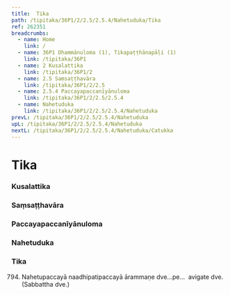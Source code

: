 ```yaml
---
title:  Tika
path: /tipitaka/36P1/2/2.5/2.5.4/Nahetuduka/Tika
ref: 262351
breadcrumbs:
  - name: Home
    link: /
  - name: 36P1 Dhammānuloma (1), Tikapaṭṭhānapāḷi (1)
    link: /tipitaka/36P1
  - name: 2 Kusalattika
    link: /tipitaka/36P1/2
  - name: 2.5 Saṃsaṭṭhavāra
    link: /tipitaka/36P1/2/2.5
  - name: 2.5.4 Paccayapaccanīyānuloma
    link: /tipitaka/36P1/2/2.5/2.5.4
  - name: Nahetuduka
    link: /tipitaka/36P1/2/2.5/2.5.4/Nahetuduka
prevL: /tipitaka/36P1/2/2.5/2.5.4/Nahetuduka
upL: /tipitaka/36P1/2/2.5/2.5.4/Nahetuduka
nextL: /tipitaka/36P1/2/2.5/2.5.4/Nahetuduka/Catukka
---
```


# Tika

### Kusalattika

### Saṃsaṭṭhavāra

### Paccayapaccanīyānuloma

### Nahetuduka

### Tika

794. Nahetupaccayā naadhipatipaccayā ārammaṇe dve…pe…  avigate dve. (Sabbattha dve.)


